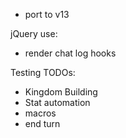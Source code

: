 * port to v13

jQuery use:
* render chat log hooks

Testing TODOs:

* Kingdom Building
* Stat automation
* macros
* end turn